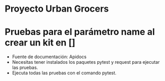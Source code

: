 # Proyecto Urban Grocers 
# Pruebas para el parámetro name al crear un kit en []
- Fuente de documentación: Apidocs
- Necesitas tener instalados los paquetes pytest y request para ejecutar las pruebas.
- Ejecuta todas las pruebas con el comando pytest.